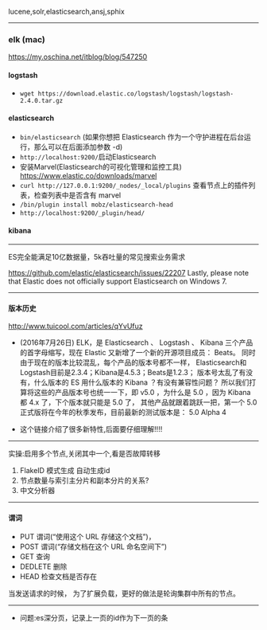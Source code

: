 lucene,solr,elasticsearch,ansj,sphix


---

### elk (mac)
<https://my.oschina.net/itblog/blog/547250>

#### logstash
+ `wget https://download.elastic.co/logstash/logstash/logstash-2.4.0.tar.gz`



    
#### elasticsearch
+ `bin/elasticsearch` (如果你想把 Elasticsearch 作为一个守护进程在后台运行，那么可以在后面添加参数 -d)
+ `http://localhost:9200/`启动Elasticsearch
+ 安装Marvel(Elasticsearch的可视化管理和监控工具) <https://www.elastic.co/downloads/marvel>
+ `curl http://127.0.0.1:9200/_nodes/_local/plugins`  查看节点上的插件列表，检查列表中是否含有 marvel
+ `/bin/plugin install mobz/elasticsearch-head`
+ `http://localhost:9200/_plugin/head/`

#### kibana


---
ES完全能满足10亿数据量，5k吞吐量的常见搜索业务需求

<https://github.com/elastic/elasticsearch/issues/22207>
Lastly, please note that Elastic does not officially support Elasticsearch on Windows 7.




---

#### 版本历史
<http://www.tuicool.com/articles/qYvUfuz>

+ (2016年7月26日) ELK，是 Elasticsearch 、 Logstash 、 Kibana 三个产品的首字母缩写，现在 Elastic 又新增了一个新的开源项目成员： Beats。
同时由于现在的版本比较混乱，每个产品的版本号都不一样， Elasticsearch和Logstash目前是2.3.4；Kibana是4.5.3；Beats是1.2.3；
版本号太乱了有没有，什么版本的 ES 用什么版本的 Kibana ？有没有兼容性问题？
所以我们打算将这些的产品版本号也统一一下，即 v5.0 ，为什么是 5.0 ，因为 Kibana 都 4.x 了，下个版本就只能是 5.0 了，
其他产品就跟着跳跃一把，第一个 5.0 正式版将在今年的秋季发布，目前最新的测试版本是： 5.0 Alpha 4

+ 这个链接介绍了很多新特性,后面要仔细理解!!!!

---

实操:启用多个节点,关闭其中一个,看是否故障转移

1. FlakeID 模式生成 自动生成id
2. 节点数量与索引主分片和副本分片的关系?
3. 中文分析器




---

#### 谓词
+ PUT 谓词(“使用这个 URL 存储这个文档”)， 
+ POST 谓词(“存储文档在这个 URL 命名空间下”)
+ GET 查询
+ DEDLETE 删除
+ HEAD 检查文档是否存在

当发送请求的时候， 为了扩展负载，更好的做法是轮询集群中所有的节点。

---

+ 问题:es深分页，记录上一页的id作为下一页的条




